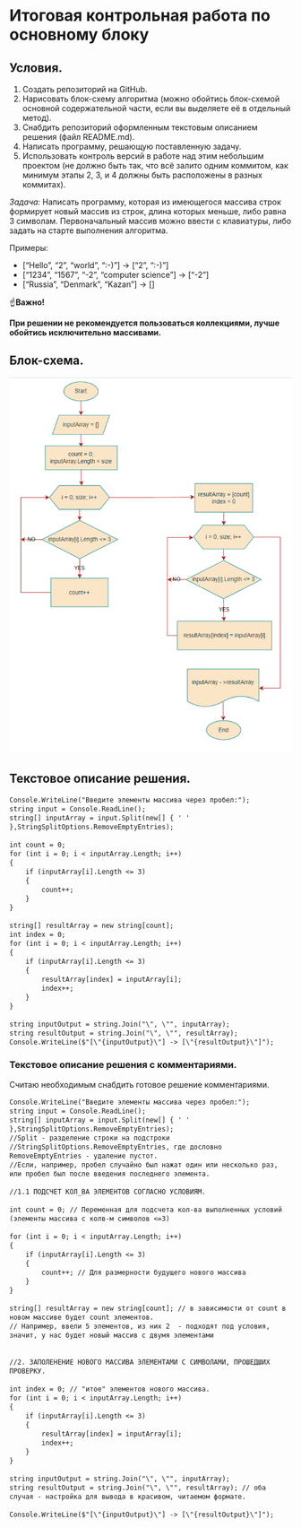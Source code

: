 # Итоговая контрольная работа по основному блоку

## Условия.

1. Создать репозиторий на GitHub.
2. Нарисовать блок-схему алгоритма (можно обойтись блок-схемой основной содержательной части, если вы выделяете её в отдельный метод).
3. Снабдить репозиторий оформленным текстовым описанием решения (файл README.md).
4. Написать программу, решающую поставленную задачу.
5. Использовать контроль версий в работе над этим небольшим проектом (не должно быть так, что всё залито одним коммитом, как минимум этапы 2, 3, и 4 должны быть расположены в разных коммитах).

*Задача:* Написать программу, которая из имеющегося массива строк формирует новый массив из строк, длина которых меньше, либо равна 3 символам. 
Первоначальный массив можно ввести с клавиатуры, либо задать на старте выполнения алгоритма.

Примеры:
* [“Hello”, “2”, “world”, “:-)”] → [“2”, “:-)”]
* [“1234”, “1567”, “-2”, “computer science”] → [“-2”]
* [“Russia”, “Denmark”, “Kazan”] → []

&#9757;**Важно!**
  
**При решении не рекомендуется пользоваться коллекциями, лучше обойтись исключительно массивами.**

## Блок-схема.

![Блок-схема](scheme.png)

## Текстовое описание решения.

    ﻿Console.WriteLine("Введите элементы массива через пробел:");
    string input = Console.ReadLine();
    string[] inputArray = input.Split(new[] { ' ' },StringSplitOptions.RemoveEmptyEntries);

    int count = 0; 
    for (int i = 0; i < inputArray.Length; i++)
    {
        if (inputArray[i].Length <= 3)
        {
            count++;
        }
    }

    string[] resultArray = new string[count];
    int index = 0; 
    for (int i = 0; i < inputArray.Length; i++)
    {
        if (inputArray[i].Length <= 3)
        {
            resultArray[index] = inputArray[i];
            index++;
        }
    }

    string inputOutput = string.Join("\", \"", inputArray);
    string resultOutput = string.Join("\", \"", resultArray);
    Console.WriteLine($"[\"{inputOutput}\"] -> [\"{resultOutput}\"]");

### Текстовое описание решения с комментариями.
Считаю необходимым снабдить готовое решение комментариями.

    ﻿Console.WriteLine("Введите элементы массива через пробел:");
    string input = Console.ReadLine();
    string[] inputArray = input.Split(new[] { ' ' },StringSplitOptions.RemoveEmptyEntries);
    //Split - разделение строки на подстроки
    //StringSplitOptions.RemoveEmptyEntries, где дословно RemoveEmptyEntries - удаление пустот.
    //Если, например, пробел случайно был нажат один или несколько раз, или пробел был после введения последнего элемента.

    //1.1 ПОДСЧЕТ КОЛ_ВА ЭЛЕМЕНТОВ СОГЛАСНО УСЛОВИЯМ.

    int count = 0; // Переменная для подсчета кол-ва выполненных условий (элементы массива с колв-м символов <=3)

    for (int i = 0; i < inputArray.Length; i++)
    {
        if (inputArray[i].Length <= 3)
        {
            count++; // Для размерности будущего нового массива
        }
    }

    string[] resultArray = new string[count]; // в зависимости от count в новом массиве будет count элементов.
    // Например, ввели 5 элементов, из них 2  - подходят под условия, значит, у нас будет новый массив с двумя элементами


    //2. ЗАПОЛЕНЕНИЕ НОВОГО МАССИВА ЭЛЕМЕНТАМИ С СИМВОЛАМИ, ПРОШЕДШИХ ПРОВЕРКУ.

    int index = 0; // "итое" элементов нового массива. 
    for (int i = 0; i < inputArray.Length; i++)
    {
        if (inputArray[i].Length <= 3)
        {
            resultArray[index] = inputArray[i];
            index++;
        }
    }
    
    string inputOutput = string.Join("\", \"", inputArray);
    string resultOutput = string.Join("\", \"", resultArray); // оба случая - настройка для вывода в красивом, читаемом формате.

    Console.WriteLine($"[\"{inputOutput}\"] -> [\"{resultOutput}\"]");
